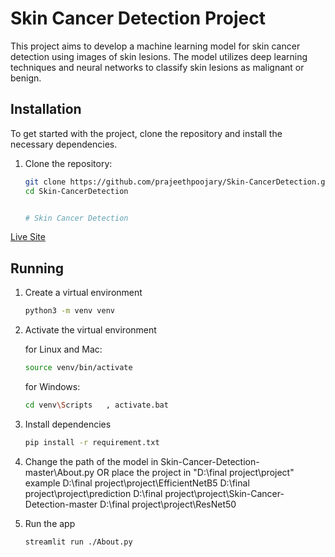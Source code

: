  # Skin Cancer Detection Project

This project aims to develop a machine learning model for skin cancer detection using images of skin lesions. The model utilizes deep
learning techniques and neural networks to classify skin lesions as malignant or benign.

## Installation
To get started with the project, clone the repository and install the necessary dependencies.

1. Clone the repository:
   ```bash
   git clone https://github.com/prajeethpoojary/Skin-CancerDetection.git
   cd Skin-CancerDetection


   # Skin Cancer Detection

[Live Site](https://skin-cancer-check.streamlit.app/)

## Running

1. Create a virtual environment

    ```bash
    python3 -m venv venv
    ```

1. Activate the virtual environment

    for Linux and Mac:

    ```bash
    source venv/bin/activate
    ```

    for Windows:

    ```bash
   cd venv\Scripts   , activate.bat
    ```

1. Install dependencies

    ```bash
    pip install -r requirement.txt
    ```
4. Change the path of the model in Skin-Cancer-Detection-master\About.py
                                OR
   place the project in  "D:\final project\project"  example
     D:\final project\project\EfficientNetB5
     D:\final project\project\prediction
     D:\final project\project\Skin-Cancer-Detection-master
     D:\final project\project\ResNet50

1. Run the app

    ```bash
    streamlit run ./About.py
    ```
